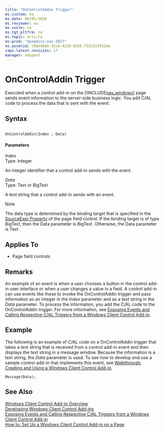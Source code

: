 ```yaml
---
title: "OnControlAddin Trigger"
ms.custom: na
ms.date: 06/05/2016
ms.reviewer: na
ms.suite: na
ms.tgt_pltfrm: na
ms.topic: article
ms-prod: "dynamics-nav-2017"
ms.assetid: c0de4666-35c8-4229-8356-f33c523fb16a
caps.latest.revision: 17
manager: edupont
---
```

# OnControlAddin Trigger
Executed when a control add-in on the [!INCLUDE[nav_windows](includes/nav_windows_md.md)] page sends event information to the server-side business logic. You add C/AL code to process the data that is sent with the event.  

## Syntax  

```  

OnControlAddin(Index ; Data)  
```  

#### Parameters  
 *Index*  
 Type: Integer  

 An integer identifier that a control add-in sends with the event.  

 *Data*  
 Type: Text or BigText  

 A text string that a control add-in sends with an event.  

> [!NOTE]  
>  The data type is determined by the binding target that is specified in the [SourceExpr Property](SourceExpr-Property.md) of the page field control. If the binding target is of type BigText, then the Data parameter is BigText. Otherwise, the Data parameter is Text  

## Applies To  

-   Page field controls  

## Remarks  
 An example of an event is when a user chooses a button in the control add-in user interface or when a user changes a value in a field. A control add-in can use events like these to invoke the OnControlAddin trigger and pass information as an integer in the *Index* parameter and as a text string in the *Data* parameter. To process the information, you add the C/AL code to the OnControlAddin trigger. For more information, see [Exposing Events and Calling Respective C/AL Triggers from a Windows Client Control Add-in](Exposing-Events-and-Calling-Respective-C-AL-Triggers-from-a-Windows-Client-Control-Add-in.md).  

## Example  
 The following is an example of C/AL code on a OnControlAddin trigger that takes a text string that is received from a control add-in event and then displays the text string in a message window. Because the information is a text string, the *Data* parameter is used. To see how to develop and use a sample control add-in that implements this event, see [Walkthrough: Creating and Using a Windows Client Control Add-in](Walkthrough--Creating-and-Using-a-Windows-Client-Control-Add-in.md).  

```  
Message(Data);  
```  

## See Also  
 [Windows Client Control Add-in Overview](Windows-Client-Control-Add-in-Overview.md)   
 [Developing Windows Client Control Add-ins](Developing-Windows-Client-Control-Add-ins.md)   
 [Exposing Events and Calling Respective C/AL Triggers from a Windows Client Control Add-in](Exposing-Events-and-Calling-Respective-C-AL-Triggers-from-a-Windows-Client-Control-Add-in.md)   
 [How to: Set Up a Windows Client Control Add-in on a Page](How-to--Set-Up-a-Windows-Client-Control-Add-in-on-a-Page.md)
